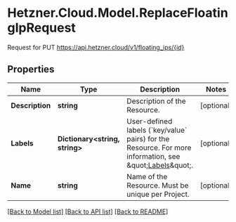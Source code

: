 # Hetzner.Cloud.Model.ReplaceFloatingIpRequest
Request for PUT https://api.hetzner.cloud/v1/floating_ips/{id}

## Properties

Name | Type | Description | Notes
------------ | ------------- | ------------- | -------------
**Description** | **string** | Description of the Resource. | [optional] 
**Labels** | **Dictionary&lt;string, string&gt;** | User-defined labels (&#x60;key/value&#x60; pairs) for the Resource. For more information, see \&quot;[Labels](#labels)\&quot;.  | [optional] 
**Name** | **string** | Name of the Resource. Must be unique per Project. | [optional] 

[[Back to Model list]](../../README.md#documentation-for-models) [[Back to API list]](../../README.md#documentation-for-api-endpoints) [[Back to README]](../../README.md)

